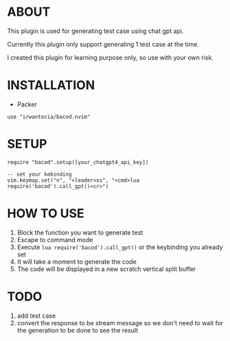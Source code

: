 # ABOUT
This plugin is used for generating test case using chat gpt api. 

Currently this plugin only support generating 1 test case at the time.

I created this plugin for learning purpose only, so use with your own risk.

# INSTALLATION
  -   Packer

    use "irwantocia/bacod.nvim"

# SETUP
``` 
require "bacod".setup([your_chatgpt4_api_key])

-- set your kebinding
vim.keymap.set("n", "<leader>xs", "<cmd>lua require('bacod').call_gpt()<cr>")
```

# HOW TO USE
1. Block the function you want to generate test
2. Escape to command mode
3. Execute `lua require('bacod').call_gpt()` or the keybinding you already set
4. It will take a moment to generate the code
5. The code will be displayed in a new scratch vertical split buffer

# TODO
1. add test case
2. convert the response to be stream message so we don't need to wait for the generation to be done to see the result

